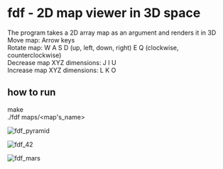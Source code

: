 # fdf - 2D map viewer in 3D space
The program takes a 2D array map as an argument and renders it in 3D\
Move map: Arrow keys\
Rotate map: W A S D (up, left, down, right) E Q (clockwise, counterclockwise)\
Decrease map XYZ dimensions: J I U\
Increase map XYZ dimensions: L K O

## how to run
make\
./fdf maps/<map's_name>

![fdf_pyramid](https://github.com/reneaho/fdf/assets/22603820/a4dc35e0-9660-47c2-858b-5f37d9a33121)

![fdf_42](https://github.com/reneaho/fdf/assets/22603820/c51bdb65-4cff-400a-9c87-b010e3490bff)

![fdf_mars](https://github.com/reneaho/fdf/assets/22603820/3235317d-3db7-458b-ab5d-ef8e7febf308)
